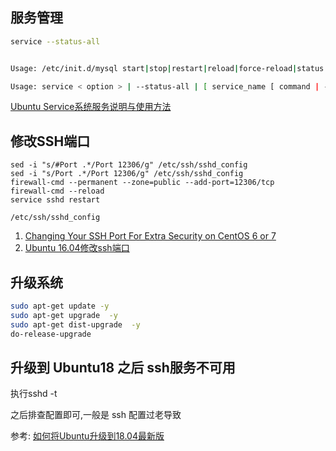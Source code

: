 

## 服务管理

```bash
service --status-all


Usage: /etc/init.d/mysql start|stop|restart|reload|force-reload|status

Usage: service < option > | --status-all | [ service_name [ command | --full-restart ] ]

```

[Ubuntu Service系统服务说明与使用方法](http://www.mikewootc.com/wiki/linux/usage/ubuntu_service_usage.html)

## 修改SSH端口


```
sed -i "s/#Port .*/Port 12306/g" /etc/ssh/sshd_config
sed -i "s/Port .*/Port 12306/g" /etc/ssh/sshd_config
firewall-cmd --permanent --zone=public --add-port=12306/tcp
firewall-cmd --reload
service sshd restart

/etc/ssh/sshd_config
```

1. [Changing Your SSH Port For Extra Security on CentOS 6 or 7](https://www.vultr.com/docs/changing-your-ssh-port-for-extra-security-on-centos-6-or-7)
1. [Ubuntu 16.04修改ssh端口](https://www.jianshu.com/p/d88d4c6581f5)

## 升级系统

```bash
sudo apt-get update -y
sudo apt-get upgrade  -y
sudo apt-get dist-upgrade  -y
do-release-upgrade
```

## 升级到 Ubuntu18 之后 ssh服务不可用

执行sshd -t

之后排查配置即可,一般是 ssh 配置过老导致

参考:
[如何将Ubuntu升级到18.04最新版](https://cloud.tencent.com/developer/article/1174343)

